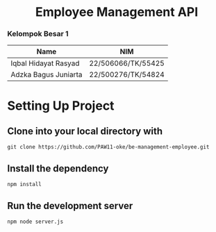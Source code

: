 <h1 align="center">
  Employee Management API
</h1>

### Kelompok Besar 1

| Name                 | NIM                |
| -------------------- | ------------------ |
| Iqbal Hidayat Rasyad | 22/506066/TK/55425 |
| Adzka Bagus Juniarta | 22/500276/TK/54824 |

# Setting Up Project

## Clone into your local directory with

```
git clone https://github.com/PAW11-oke/be-management-employee.git
```

## Install the dependency

```
npm install
```

## Run the development server

```bash
npm node server.js
```
